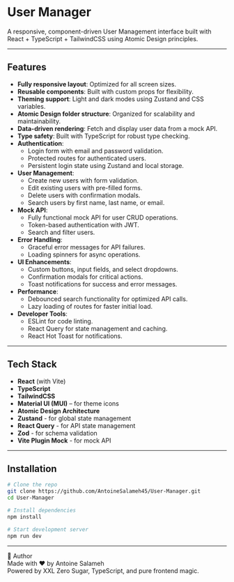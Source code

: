 # User Manager

A responsive, component-driven User Management interface built with React + TypeScript + TailwindCSS using Atomic Design principles.

---

## Features

- **Fully responsive layout**: Optimized for all screen sizes.
- **Reusable components**: Built with custom props for flexibility.
- **Theming support**: Light and dark modes using Zustand and CSS variables.
- **Atomic Design folder structure**: Organized for scalability and maintainability.
- **Data-driven rendering**: Fetch and display user data from a mock API.
- **Type safety**: Built with TypeScript for robust type checking.
- **Authentication**:
  - Login form with email and password validation.
  - Protected routes for authenticated users.
  - Persistent login state using Zustand and local storage.
- **User Management**:
  - Create new users with form validation.
  - Edit existing users with pre-filled forms.
  - Delete users with confirmation modals.
  - Search users by first name, last name, or email.
- **Mock API**:
  - Fully functional mock API for user CRUD operations.
  - Token-based authentication with JWT.
  - Search and filter users.
- **Error Handling**:
  - Graceful error messages for API failures.
  - Loading spinners for async operations.
- **UI Enhancements**:
  - Custom buttons, input fields, and select dropdowns.
  - Confirmation modals for critical actions.
  - Toast notifications for success and error messages.
- **Performance**:
  - Debounced search functionality for optimized API calls.
  - Lazy loading of routes for faster initial load.
- **Developer Tools**:
  - ESLint for code linting.
  - React Query for state management and caching.
  - React Hot Toast for notifications.

---

## Tech Stack

- **React** (with Vite)
- **TypeScript**
- **TailwindCSS**
- **Material UI (MUI)** – for theme icons
- **Atomic Design Architecture**
- **Zustand** - for global state management
- **React Query** - for API state management
- **Zod** - for schema validation
- **Vite Plugin Mock** - for mock API

---

## Installation

```bash
# Clone the repo
git clone https://github.com/AntoineSalameh45/User-Manager.git
cd User-Manager

# Install dependencies
npm install

# Start development server
npm run dev
```

---

👤 Author  
Made with ❤️ by Antoine Salameh  
Powered by XXL Zero Sugar, TypeScript, and pure frontend magic.